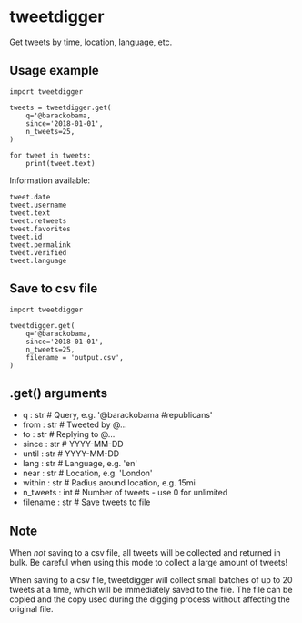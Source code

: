 # tweetdigger

Get tweets by time, location, language, etc.

## Usage example
```
import tweetdigger

tweets = tweetdigger.get(
    q='@barackobama,
    since='2018-01-01',
    n_tweets=25,
)

for tweet in tweets:
    print(tweet.text)
```

Information available:
```
tweet.date
tweet.username
tweet.text
tweet.retweets
tweet.favorites
tweet.id
tweet.permalink
tweet.verified
tweet.language
```

## Save to csv file
```
import tweetdigger

tweetdigger.get(
    q='@barackobama,
    since='2018-01-01',
    n_tweets=25,
    filename = 'output.csv',
)
```

## .get() arguments
- q : str  # Query, e.g. '@barackobama #republicans'
- from : str  # Tweeted by @...
- to : str  # Replying to @...
- since : str  # YYYY-MM-DD
- until : str  # YYYY-MM-DD
- lang : str  # Language, e.g. 'en'
- near : str  # Location, e.g. 'London'
- within : str  # Radius around location, e.g. 15mi
- n_tweets : int  # Number of tweets - use 0 for unlimited
- filename : str  # Save tweets to file

## Note
When *not* saving to a csv file, all tweets will be collected and returned in bulk. Be careful when using this mode to collect a large amount of tweets!

When saving to a csv file, tweetdigger will collect small batches of up to 20 tweets at a time, which will be immediately saved to the file. The file can be copied and the copy used during the digging process without affecting the original file.